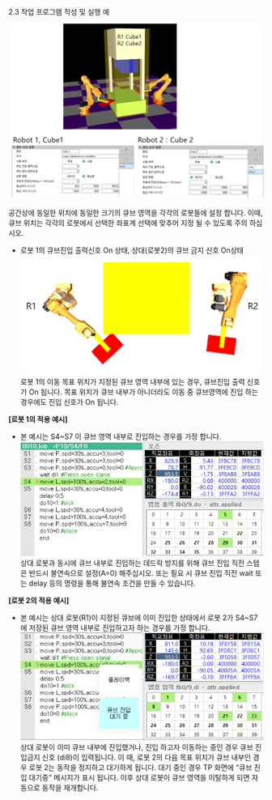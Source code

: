 
2.3 작업 프로그램 작성 및 실행 예 

![](../_assets/cube_interfer_example.png)

공간상에 동일한 위치에 동일한 크기의 큐브 영역을 각각의 로봇들에 설정 합니다. 
이때, 큐브 위치는 각각의 로봇에서 선택한 좌표계 선택에 맞추어 지정 될 수 있도록 주의 하십시오. 

 
* 로봇 1의 큐브진입 출력신호 On 상태, 상대(로봇2)의 큐브 금지 신호 On상태
![](../_assets/exmple1.png)
로봇 1의 이동 목표 위치가 지정된 큐브 영역 내부에 있는 경우, 큐브진입 출력 신호가 On 됩니다. 목표 위치가 큐브 내부가 아니더라도 이동 중 큐브영역에 진입 하는 경우에도 진입 신호가 On 됩니다. 

**[로봇 1의 적용 예시]** 
*  본 예시는 S4~S7 이 큐브 영역 내부로 진입하는 경우를 가정 합니다. 
 ![](../_assets/exmple2.png)  
 상대 로봇과 동시에 큐브 내부로 진입하는 데드락 방지를 위해 큐브 진입 직전 스텝은 반드시 불연속으로 설정(A=0) 해주십시오. 또는 필요 시 큐브 진입 직전 wait 또는 delay 등의 명령을 통해 불연속 조건을 만들 수 있습니다.   

**[로봇 2의 적용 예시]**  
* 본 예시는 상대 로봇(R1)이 지정된 큐브에 이미 진입한 상태에서 로봇 2가 S4~S7 에 저장된 큐브 영역 내부로 진입하고자 하는 경우를 가정 합니다. 
![](../_assets/exmple3.png)   
상대 로봇이 이미 큐브 내부에 진입했거나, 진입 하고자 이동하는 중인 경우 큐브 진입금지 신호 (di8)이 입력됩니다. 이 때, 로봇 2의 다음 목표 위치가 큐브 내부인 경우 로봇 2는 동작을 정지하고 대기하게 됩니다. 대기 중인 경우 TP 화면에 “큐브 진입 대기중” 메시지가 표시 됩니다. 이후 상대 로봇이 큐브 영역을 이탈하게 되면 자동으로 동작을 재개합니다. 
